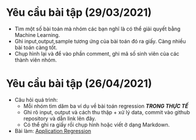 # Yêu cầu bài tập (29/03/2021)
- Tìm một số bài toán mà nhóm các bạn nghĩ là có thể giải quyết bằng Machine Learning. 
- Ghi input,output,sample tương ứng của bài toán đó ra giấy. Càng nhiều bài toán càng tốt. 
- Chụp hình lại và để vào phần comment, ghi mã số sinh viên của các thành viên nhóm.

# Yêu cầu bài tập (26/04/2021)
- Câu hỏi quá trình:
  + Mỗi nhóm tìm dăm ba ví dụ về bài toán regression ***TRONG THỰC TẾ***
  + Ghi rõ input, output và cách thu thập + xử lý data, commit vào github repository và dẫn link lên đây.
  + Có thể ghi ra giấy rồi chụp hình hoặc viết ở dạng Markdown.
- Bài làm: [Application Regression]()
